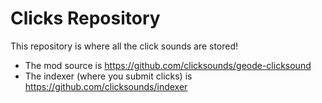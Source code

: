# Clicks Repository
This repository is where all the click sounds are stored!
- The mod source is https://github.com/clicksounds/geode-clicksound
- The indexer (where you submit clicks) is https://github.com/clicksounds/indexer
